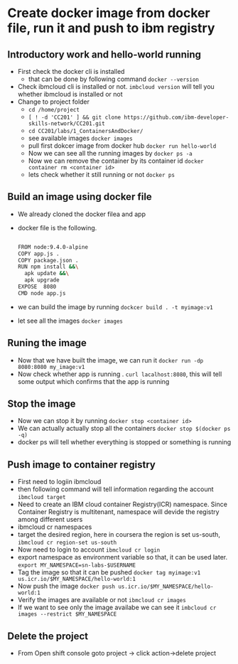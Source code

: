# Create docker image from docker file, run it and push to ibm registry 

## Introductory work and hello-world running
* First check the docker cli is installed 
  * that can be done by following command `docker --version`
* Check ibmcloud cli is installed or not.
  `imbcloud version` will tell you whether ibmcloud is installed or not
* Change to project folder
  * `cd /home/project`
  * `[ ! -d 'CC201' ] && git clone https://github.com/ibm-developer-skills-network/CC201.git`
  * `cd CC201/labs/1_ContainersAndDocker/`
  * see available images `docker images`
  * pull first dokcer image from docker hub `docker run hello-world`
  * Now we can see all the running images by `docker ps -a`
  * Now we can remove the container by its container id `docker container rm <container id>`
  * lets check whether it still running or not `docker ps`

## Build an image using docker file

* We already cloned the docker filea and app
* docker file is the following.
  
  ```bash
  
  FROM node:9.4.0-alpine
  COPY app.js .
  COPY package.json .
  RUN npm install &&\
    apk update &&\
    apk upgrade
  EXPOSE  8080
  CMD node app.js
  ```
* we can build the image by running ``dockcer build . -t myimage:v1``
* let see all the images ``docker images``

## Runing the image

 * Now that we have built the image, we can run it `docker run -dp 8080:8080 my_image:v1`
 * Now check whether app is running . `curl lacalhost:8080`, this will tell some output which confirms that the app is running

## Stop the image
 
 * Now we can stop it by running ``docker stop <container id>``
 * We can actually actually stop all the containers ``docker stop $(docker ps -q)``
 * docker ps will tell whether everything is stopped or something is running

## Push image to container registry

 * First need to logiin ibmcloud
 * then following command will tell information regarding the account `ibmcloud target`
 * Need to create an IBM cloud container Registry(ICR) namespace. Since Container Registry is multitenant, namespace will devide the registry among different users
 * ibmcloud cr namespaces
 * target the desired region, here in coursera the region is set us-south, ``ibmcloud cr region-set us-south``
 * Now need to login to account ``ibmcloud cr login``
 * export namespace as environment variable so that, it can be used later. ``export MY_NAMESPACE=sn-labs-$USERNAME``
 * Tag the image so that it can be pushed ``docker tag myimage:v1 us.icr.io/$MY_NAMESPACE/hello-world:1``
 * Now push the image `docker push us.icr.io/$MY_NAMESPACE/hello-world:1`
 * Verify the images are available or not  ``ibmcloud cr images``
 * If we want to see only the image availabe we can see it ``imbcloud cr images --restrict $MY_NAMESPACE``

## Delete the project 
 
 * From Open shift console goto project -> click action->delete project

